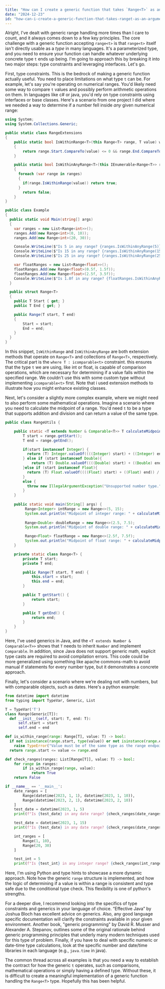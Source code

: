 ```yaml
---
title: "How can I create a generic function that takes `Range<T>` as an argument?"
date: "2024-12-23"
id: "how-can-i-create-a-generic-function-that-takes-ranget-as-an-argument"
---
```


Alright,  I've dealt with generic range handling more times than I care to count, and it always comes down to a few key principles. The core challenge with a generic function accepting `range<t>` is that `range<t>` itself isn't directly usable as a *type* in many languages. It's a parameterized type, and you need to ensure your function can handle whatever underlying concrete type `t` ends up being. I'm going to approach this by breaking it into two major steps: type constraints and leveraging interfaces. Let's go.

First, type constraints. This is the bedrock of making a generic function actually useful. You need to place limitations on what type `t` can be. For example, let's say you're operating on numerical ranges. You'd likely need some way to compare `t` values and possibly perform arithmetic operations on them. In languages like c# or java, you'd rely on type constraints using interfaces or base classes. Here's a scenario from one project I did where we needed a way to determine if a number fell inside *any* given numerical range:

```csharp
using System;
using System.Collections.Generic;

public static class RangeExtensions
{
    public static bool IsWithinRange<T>(this Range<T> range, T value) where T : IComparable<T>
    {
        return range.Start.CompareTo(value) <= 0 && range.End.CompareTo(value) >= 0;
    }

    public static bool IsWithinAnyRange<T>(this IEnumerable<Range<T>> ranges, T value) where T : IComparable<T>
    {
      foreach (var range in ranges)
      {
        if(range.IsWithinRange(value)) return true;
      }
        return false;
    }
}

public class Example
{
  public static void Main(string[] args)
  {
    var ranges = new List<Range<int>>();
    ranges.Add(new Range<int>(0, 10));
    ranges.Add(new Range<int>(20, 30));

    Console.WriteLine($"Is 5 in any range? {ranges.IsWithinAnyRange(5)}"); // Output: true
    Console.WriteLine($"Is 15 in any range? {ranges.IsWithinAnyRange(15)}"); // Output: false
    Console.WriteLine($"Is 25 in any range? {ranges.IsWithinAnyRange(25)}"); // Output: true

    var floatRanges = new List<Range<float>>();
    floatRanges.Add(new Range<float>(0.5f, 1.5f));
    floatRanges.Add(new Range<float>(2.5f, 3.5f));
    Console.WriteLine($"Is 1.0f in any range? {floatRanges.IsWithinAnyRange(1.0f)}"); // Output: true
  }

  public struct Range<T>
  {
    public T Start { get; }
    public T End { get; }

    public Range(T start, T end)
    {
        Start = start;
        End = end;
    }
  }
}

```

In this snippet, `IsWithinRange` and `IsWithinAnyRange` are both extension methods that operate on `Range<T>` and collections of `Range<T>`, respectively. The critical part is the `where T : icomparable<t>` constraint. this ensures that the type `t` we are using, like int or float, is capable of comparison operations, which are necessary for determining if a value falls within the specified range. We couldn't use this with some custom type without implementing `icomparable<t>` first. Note that i used extension methods to illustrate how you might enhance existing classes.

Next, let's consider a slightly more complex example, where we might need to also perform some mathematical operations. Imagine a scenario where you need to calculate the midpoint of a range. You'd need `t` to be a type that supports addition and division and can return a value of the same type.

```java
public class RangeUtils {

    public static <T extends Number & Comparable<T>> T calculateMidpoint(Range<T> range) {
        T start = range.getStart();
        T end = range.getEnd();

        if(start instanceof Integer) {
          return (T) Integer.valueOf((((Integer) start) + ((Integer) end)) / 2);
        } else if (start instanceof Double){
            return (T) Double.valueOf((((Double) start) + ((Double) end)) / 2);
        }else if (start instanceof Float){
          return (T) Float.valueOf((((Float) start) + ((Float) end)) / 2);
        }
        else {
          throw new IllegalArgumentException("Unsupported number type.");
        }
    }
    
    public static void main(String[] args) {
         Range<Integer> intRange = new Range<>(5, 15);
         System.out.println("Midpoint of integer range: " + calculateMidpoint(intRange)); // Output: 10
         
         Range<Double> doubleRange = new Range<>(2.5, 7.5);
         System.out.println("Midpoint of double range: " + calculateMidpoint(doubleRange)); // Output: 5.0

         Range<Float> floatRange = new Range<>(2.5f, 7.5f);
         System.out.println("Midpoint of float range: " + calculateMidpoint(floatRange)); // Output: 5.0
    }

    private static class Range<T> {
        private T start;
        private T end;

        public Range(T start, T end) {
            this.start = start;
            this.end = end;
        }

        public T getStart() {
            return start;
        }

        public T getEnd() {
            return end;
        }
    }
}
```

Here, I've used generics in Java, and the `<T extends Number & Comparable<T>>` shows that `T` needs to inherit `Number` and implement `Comparable`. In addition, since Java does not support generic math, explicit type casts are required to avoid compilation errors. This code could be more generalized using something like apache commons-math to avoid manual if statements for every number type, but it demonstrates a concrete approach.

Finally, let's consider a scenario where we’re dealing not with numbers, but with comparable objects, such as dates. Here's a python example:

```python
from datetime import datetime
from typing import TypeVar, Generic, List

T = TypeVar('T')
class Range(Generic[T]):
  def __init__(self, start: T, end: T):
      self.start = start
      self.end = end

def is_within_range(range: Range[T], value: T) -> bool:
  if not isinstance(range.start, type(value)) or not isinstance(range.end, type(value)):
    raise TypeError("Value must be of the same type as the range endpoints")
  return range.start <= value <= range.end

def check_ranges(ranges: List[Range[T]], value: T) -> bool:
    for range in ranges:
        if is_within_range(range, value):
            return True
    return False

if __name__ == '__main__':
    date_ranges = [
        Range(datetime(2023, 1, 1), datetime(2023, 1, 10)),
        Range(datetime(2023, 2, 1), datetime(2023, 2, 10))
    ]
    test_date = datetime(2023, 1, 5)
    print(f"Is {test_date} in any date range? {check_ranges(date_ranges, test_date)}") #output: True

    test_date = datetime(2023, 1, 15)
    print(f"Is {test_date} in any date range? {check_ranges(date_ranges, test_date)}") #output: False

    int_ranges = [
        Range(1, 10),
        Range(20, 30)
    ]

    test_int = 5
    print(f"Is {test_int} in any integer range? {check_ranges(int_ranges, test_int)}") #output: True
```

Here, I'm using Python and type hints to showcase a more dynamic approach. Note how the generic `range` structure is implemented, and how the logic of determining if a value is within a range is consistent and type safe due to the conditional type check. This flexibility is one of python's strengths.

For a deeper dive, I recommend looking into the specifics of type constraints and generics in your language of choice. “Effective Java” by Joshua Bloch has excellent advice on generics. Also, any good language specific documentation will clarify the constraints available in your given environment. Another book, "generic programming" by David R. Musser and Alexander A. Stepanov, outlines some of the original rationale behind generic programming principles that underly many modern techniques used for this type of problem. Finally, if you have to deal with specific numeric or date-time type calculations, look at the specific number and date/time libraries in each language (e.g., `java.time` in java).

The common thread across all examples is that you need a way to establish the contract for how the generic `t` operates, such as comparisons, mathematical operations or simply having a defined type. Without these, it is difficult to create a meaningful implementation of a generic function handling the `Range<T>` type. Hopefully this has been helpful.
